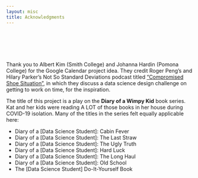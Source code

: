 ```yaml
---
layout: misc
title: Acknowledgments
---
```


<br/><br/><br/><br/>

Thank you to Albert Kim (Smith College) and Johanna Hardin (Pomona College) for the Google
Calendar project idea. They credit Roger Peng’s and Hilary Parker’s Not So Standard Deviations
podcast titled [“Compromised Shoe Situation”](http://nssdeviations.com/size/5/?search=shoe "Not So Standard Deviations podcast"), in
which they discuss a data science design challenge on getting to work on time, for the inspiration.

The title of this project is a play on the **Diary of a Wimpy Kid** book series.  Kat and her kids were
reading A LOT of those books in her house during COVID-19 isolation.  Many of the titles in the series felt equally applicable
here:
- Diary of a [Data Science Student]: Cabin Fever
- Diary of a [Data Science Student]: The Last Straw
- Diary of a [Data Science Student]: The Ugly Truth
- Diary of a [Data Science Student]: Hard Luck
- Diary of a [Data Science Student]: The Long Haul
- Diary of a [Data Science Student]: Old School
- The [Data Science Student] Do-It-Yourself Book
